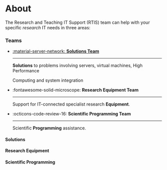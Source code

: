 # About

The Research and Teaching IT Support (RTIS) team can help with your specific *research* IT needs in three areas:

### Teams

<div class="grid cards" markdown>

-   <a href="#solutions">:material-server-network: __Solutions Team__</a>

    ---

    **Solutions** to problems involving servers, virtual machines, High Performance

    Computing and system integration

-   :fontawesome-solid-microscope: __Research Equipment Team__

    ---

    Support for IT-connected specialist research **Equipment**.

-   :octicons-code-review-16: __Scientific Programming Team__

    ---

    Scientific **Programming** assistance.

</div>

#### <a id="solutions"></a>Solutions

#### Research Equipment


#### Scientific Programming
